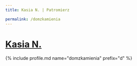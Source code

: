 ```yaml
---
title: Kasia N. | Patromierz

permalink: /domzkamienia
---
```


# [Kasia N.](https://patronite.pl/domzkamienia)

{% include profile.md name="domzkamienia" prefix="d" %}
